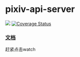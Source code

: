 # pixiv-api-server


[![](https://travis-ci.org/EYHN/pixiv-api-server.svg?branch=master)](https://travis-ci.org/EYHN/pixiv-api-server) [![Coverage Status](https://coveralls.io/repos/github/EYHN/pixiv-api-server/badge.svg)](https://coveralls.io/github/EYHN/pixiv-api-server)

### [文档](https://eyhn.github.io/pixiv-api-server/)

赶紧点击watch
